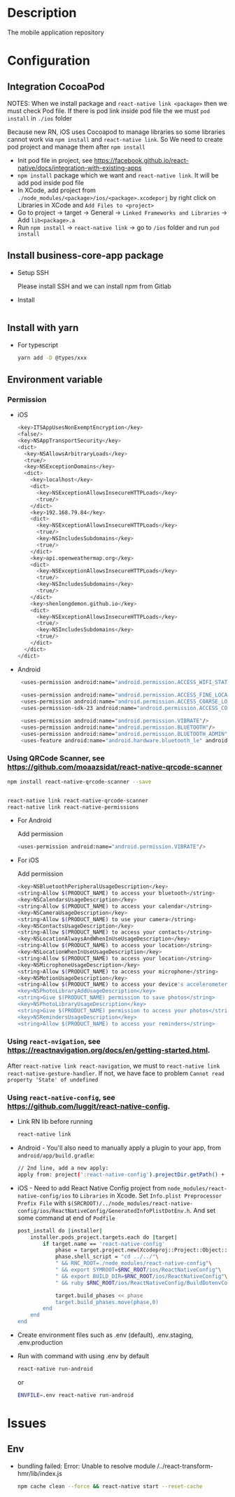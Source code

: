 # Description

The mobile application repository

# Configuration

## Integration CocoaPod

NOTES: When we install package and `react-native link <package>` then we must check Pod file. 
If there is pod link inside pod file the we must `pod install` in `./ios` folder

Because new RN, iOS uses Cocoapod to manage libraries so some libraries cannot work via `npm install` and `react-native link`.
So We need to create pod project and manage them after `npm install`

- Init pod file in project, see <https://facebook.github.io/react-native/docs/integration-with-existing-apps>
- `npm install` package which we want and `react-native link`. It will be add pod inside pod file
- In XCode, add project from `./node_modules/<package>/ios/<package>.xcodeporj` by right click on Libraries in XCode and `Add Files to <project>`
- Go to project -> target -> General -> `Linked Frameworks and Libraries` -> Add `lib<package>.a`
- Run `npm install`  -> `react-native link` -> go to `/ios` folder and run `pod install` 

## Install business-core-app package

* Setup SSH

    Please install SSH and we can install npm from Gitlab

* Install

    ```bash

    ```

## Install with yarn

* For typescript

  ```bash
  yarn add -D @types/xxx
  ```

## Environment variable

### Permission

* iOS
  
  ```bash
  <key>ITSAppUsesNonExemptEncryption</key>
  <false/>
  <key>NSAppTransportSecurity</key>
  <dict>
    <key>NSAllowsArbitraryLoads</key>
    <true/>
    <key>NSExceptionDomains</key>
    <dict>
      <key>localhost</key>
      <dict>
        <key>NSExceptionAllowsInsecureHTTPLoads</key>
        <true/>
      </dict>
      <key>192.168.79.84</key>
      <dict>
        <key>NSExceptionAllowsInsecureHTTPLoads</key>
        <true/>
        <key>NSIncludesSubdomains</key>
        <true/>
      </dict>
      <key>api.openweathermap.org</key>
      <dict>
        <key>NSExceptionAllowsInsecureHTTPLoads</key>
        <true/>
        <key>NSIncludesSubdomains</key>
        <true/>
      </dict>
      <key>shenlongdemon.github.io</key>
      <dict>
        <key>NSExceptionAllowsInsecureHTTPLoads</key>
        <true/>
        <key>NSIncludesSubdomains</key>
        <true/>
      </dict>
    </dict>
  </dict>
  ```
  
* Android
 
  ```bash
   <uses-permission android:name="android.permission.ACCESS_WIFI_STATE" />
   
   <uses-permission android:name="android.permission.ACCESS_FINE_LOCATION" />
   <uses-permission android:name="android.permission.ACCESS_COARSE_LOCATION" />
   <uses-permission-sdk-23 android:name="android.permission.ACCESS_COARSE_LOCATION"/>
  
   <uses-permission android:name="android.permission.VIBRATE"/>
   <uses-permission android:name="android.permission.BLUETOOTH"/>
   <uses-permission android:name="android.permission.BLUETOOTH_ADMIN"/>
   <uses-feature android:name="android.hardware.bluetooth_le" android:required="true"/>
  ```

### Using QRCode Scanner, see <https://github.com/moaazsidat/react-native-qrcode-scanner>

  ```bash
  npm install react-native-qrcode-scanner --save

  
  react-native link react-native-qrcode-scanner
  react-native link react-native-permissions
  ```
  
* For Android
  
  Add permission
  
  ```bash
  <uses-permission android:name="android.permission.VIBRATE"/>
  ```
  
* For iOS
  
  Add permission
  
  ```bash
  <key>NSBluetoothPeripheralUsageDescription</key>
  <string>Allow $(PRODUCT_NAME) to access your bluetooth</string>
  <key>NSCalendarsUsageDescription</key>
  <string>Allow $(PRODUCT_NAME) to access your calendar</string>
  <key>NSCameraUsageDescription</key>
  <string>Allow $(PRODUCT_NAME) to use your camera</string>
  <key>NSContactsUsageDescription</key>
  <string>Allow $(PRODUCT_NAME) to access your contacts</string>
  <key>NSLocationAlwaysAndWhenInUseUsageDescription</key>
  <string>Allow $(PRODUCT_NAME) to access your location</string>
  <key>NSLocationWhenInUseUsageDescription</key>
  <string>Allow $(PRODUCT_NAME) to access your location</string>
  <key>NSMicrophoneUsageDescription</key>
  <string>Allow $(PRODUCT_NAME) to access your microphone</string>
  <key>NSMotionUsageDescription</key>
  <string>Allow $(PRODUCT_NAME) to access your device's accelerometer</string>
  <key>NSPhotoLibraryAddUsageDescription</key>
  <string>Give $(PRODUCT_NAME) permission to save photos</string>
  <key>NSPhotoLibraryUsageDescription</key>
  <string>Give $(PRODUCT_NAME) permission to access your photos</string>
  <key>NSRemindersUsageDescription</key>
  <string>Allow $(PRODUCT_NAME) to access your reminders</string>
  ```
### Using `react-nvigation`, see <https://reactnavigation.org/docs/en/getting-started.html>.

  After `react-native link react-navigation`, we must to `react-native link react-native-gesture-handler`.
  If not, we have face to problem `Cannot read property 'State' of undefined`


### Using `react-native-config`, see <https://github.com/luggit/react-native-config>.
* Link RN lib before running

  ```bash
  react-native link
  ```

* Android - You'll also need to manually apply a plugin to your app, from `android/app/build.gradle`:

  ```bash
  // 2nd line, add a new apply:
  apply from: project(':react-native-config').projectDir.getPath() + "/dotenv.gradle"
  ```

* iOS - Need to add React Native Config project from `node_modules/react-native-config/ios` to `Libraries` in Xcode.
Set `Info.plist Preprocessor Prefix File` with `$(SRCROOT)/../node_modules/react-native-config/ios/ReactNativeConfig/GeneratedInfoPlistDotEnv.h`.
And set some command at end of `Podfile`

  ```bash
  post_install do |installer|
      installer.pods_project.targets.each do |target|
          if target.name == 'react-native-config'
              phase = target.project.new(Xcodeproj::Project::Object::PBXShellScriptBuildPhase)
              phase.shell_script = "cd ../../"\
              " && RNC_ROOT=./node_modules/react-native-config"\
              " && export SYMROOT=$RNC_ROOT/ios/ReactNativeConfig"\
              " && export BUILD_DIR=$RNC_ROOT/ios/ReactNativeConfig"\
              " && ruby $RNC_ROOT/ios/ReactNativeConfig/BuildDotenvConfig.ruby"
  
              target.build_phases << phase
              target.build_phases.move(phase,0)
          end
      end
  end
  ```


* Create environment files such as .env (default), .env.staging, .env.production

* Run with command with using .env by default
  
  ```bash
  react-native run-android
  ```

  or

  ```bash
  ENVFILE=.env react-native run-android
  ```

# Issues

## Env

* bundling failed: Error: Unable to resolve module /../react-transform-hmr/lib/index.js

  ```bash
  npm cache clean --force && react-native start --reset-cache
  ```